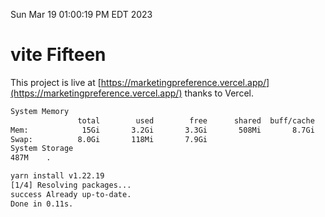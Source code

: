 Sun Mar 19 01:00:19 PM EDT 2023

# vite Fifteen


This project is live at [https://marketingpreference.vercel.app/](https://marketingpreference.vercel.app/) thanks to Vercel.

```bash
System Memory
               total        used        free      shared  buff/cache   available
Mem:            15Gi       3.2Gi       3.3Gi       508Mi       8.7Gi        11Gi
Swap:          8.0Gi       118Mi       7.9Gi
System Storage
487M	.
```
```bash
yarn install v1.22.19
[1/4] Resolving packages...
success Already up-to-date.
Done in 0.11s.
```
